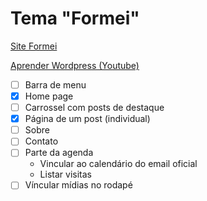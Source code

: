 # Tema "Formei"

[Site Formei](https://formei22.000webhostapp.com/)

[Aprender Wordpress (Youtube)](https://www.youtube.com/playlist?list=PLBbHLUbqqCrT1gBZtTminYijo8DVpPynE)

- [ ] Barra de menu
- [X] Home page
- [ ] Carrossel com posts de destaque
- [X] Página de um post (individual)
- [ ] Sobre
- [ ] Contato
- [ ] Parte da agenda
   - Vincular ao calendário do email oficial
   - Listar visitas
- [ ] Víncular mídias no rodapé

